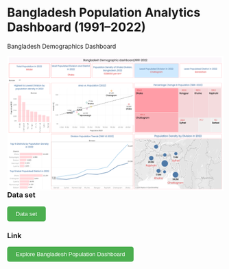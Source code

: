 # Bangladesh Population Analytics Dashboard (1991–2022)
Bangladesh Demographics Dashboard

<img align="left" alt="Home page | PBI" width="1000px" src="https://github.com/maeshakib/z_resources/blob/main/Pop%20Dashboard%20bangladesh.png" /> <br>
<br>
 

### Data set

<a href="https://www.kaggle.com/datasets/msjahid/bangladesh-districts-wise-population">
  <button style="background-color: #4CAF50; color: white; padding: 10px 20px; border: none; border-radius: 5px; cursor: pointer;">
   Data set
  </button>
</a>
 <br>

 ### Link

<a href="https://public.tableau.com/views/BangladeshPopulation2022Dashboard/PopDashboard?:language=en-US&:sid=&:redirect=auth&:display_count=n&:origin=viz_share_link">
  <button style="background-color: #4CAF50; color: white; padding: 10px 20px; border: none; border-radius: 5px; cursor: pointer;">
    Explore Bangladesh Population Dashboard
  </button>
</a>
